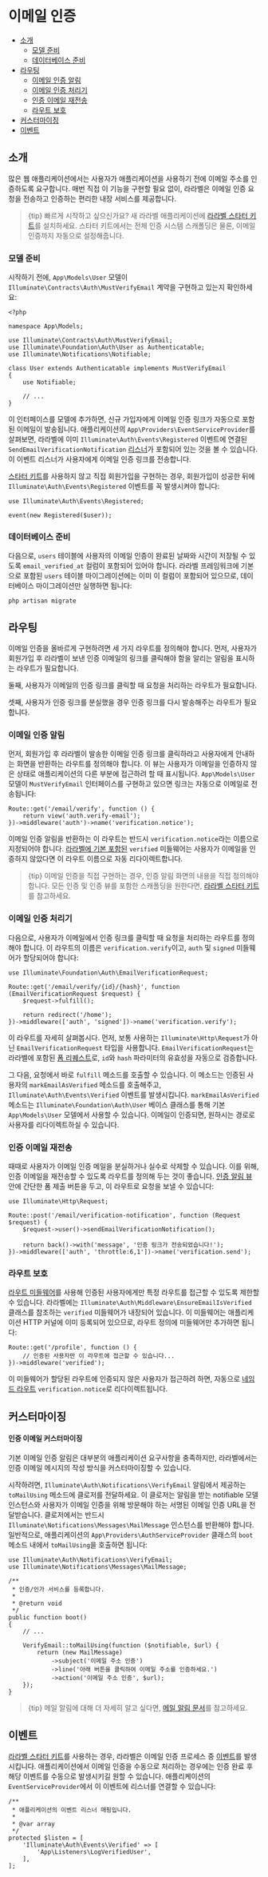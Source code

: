 # 이메일 인증

- [소개](#introduction)
    - [모델 준비](#model-preparation)
    - [데이터베이스 준비](#database-preparation)
- [라우팅](#verification-routing)
    - [이메일 인증 알림](#the-email-verification-notice)
    - [이메일 인증 처리기](#the-email-verification-handler)
    - [인증 이메일 재전송](#resending-the-verification-email)
    - [라우트 보호](#protecting-routes)
- [커스터마이징](#customization)
- [이벤트](#events)

<a name="introduction"></a>
## 소개

많은 웹 애플리케이션에서는 사용자가 애플리케이션을 사용하기 전에 이메일 주소를 인증하도록 요구합니다. 매번 직접 이 기능을 구현할 필요 없이, 라라벨은 이메일 인증 요청을 전송하고 인증하는 편리한 내장 서비스를 제공합니다.

> {tip} 빠르게 시작하고 싶으신가요? 새 라라벨 애플리케이션에 [라라벨 스타터 키트](/docs/{{version}}/starter-kits)를 설치하세요. 스타터 키트에서는 전체 인증 시스템 스캐폴딩은 물론, 이메일 인증까지 자동으로 설정해줍니다.

<a name="model-preparation"></a>
### 모델 준비

시작하기 전에, `App\Models\User` 모델이 `Illuminate\Contracts\Auth\MustVerifyEmail` 계약을 구현하고 있는지 확인하세요:

    <?php

    namespace App\Models;

    use Illuminate\Contracts\Auth\MustVerifyEmail;
    use Illuminate\Foundation\Auth\User as Authenticatable;
    use Illuminate\Notifications\Notifiable;

    class User extends Authenticatable implements MustVerifyEmail
    {
        use Notifiable;

        // ...
    }

이 인터페이스를 모델에 추가하면, 신규 가입자에게 이메일 인증 링크가 자동으로 포함된 이메일이 발송됩니다. 애플리케이션의 `App\Providers\EventServiceProvider`를 살펴보면, 라라벨에 이미 `Illuminate\Auth\Events\Registered` 이벤트에 연결된 `SendEmailVerificationNotification` [리스너](/docs/{{version}}/events)가 포함되어 있는 것을 볼 수 있습니다. 이 이벤트 리스너가 사용자에게 이메일 인증 링크를 전송합니다.

[스타터 키트](/docs/{{version}}/starter-kits)를 사용하지 않고 직접 회원가입을 구현하는 경우, 회원가입이 성공한 뒤에 `Illuminate\Auth\Events\Registered` 이벤트를 꼭 발생시켜야 합니다:

    use Illuminate\Auth\Events\Registered;

    event(new Registered($user));

<a name="database-preparation"></a>
### 데이터베이스 준비

다음으로, `users` 테이블에 사용자의 이메일 인증이 완료된 날짜와 시간이 저장될 수 있도록 `email_verified_at` 컬럼이 포함되어 있어야 합니다. 라라벨 프레임워크에 기본으로 포함된 `users` 테이블 마이그레이션에는 이미 이 컬럼이 포함되어 있으므로, 데이터베이스 마이그레이션만 실행하면 됩니다:

    php artisan migrate

<a name="verification-routing"></a>
## 라우팅

이메일 인증을 올바르게 구현하려면 세 가지 라우트를 정의해야 합니다. 먼저, 사용자가 회원가입 후 라라벨이 보낸 인증 이메일의 링크를 클릭해야 함을 알리는 알림을 표시하는 라우트가 필요합니다.

둘째, 사용자가 이메일의 인증 링크를 클릭할 때 요청을 처리하는 라우트가 필요합니다.

셋째, 사용자가 인증 링크를 분실했을 경우 인증 링크를 다시 발송해주는 라우트가 필요합니다.

<a name="the-email-verification-notice"></a>
### 이메일 인증 알림

먼저, 회원가입 후 라라벨이 발송한 이메일 인증 링크를 클릭하라고 사용자에게 안내하는 화면을 반환하는 라우트를 정의해야 합니다. 이 뷰는 사용자가 이메일을 인증하지 않은 상태로 애플리케이션의 다른 부분에 접근하려 할 때 표시됩니다. `App\Models\User` 모델이 `MustVerifyEmail` 인터페이스를 구현하고 있으면 링크는 자동으로 이메일로 전송됩니다:

    Route::get('/email/verify', function () {
        return view('auth.verify-email');
    })->middleware('auth')->name('verification.notice');

이메일 인증 알림을 반환하는 이 라우트는 반드시 `verification.notice`라는 이름으로 지정되어야 합니다. [라라벨에 기본 포함된](#protecting-routes) `verified` 미들웨어는 사용자가 이메일을 인증하지 않았다면 이 라우트 이름으로 자동 리다이렉트합니다.

> {tip} 이메일 인증을 직접 구현하는 경우, 인증 알림 화면의 내용을 직접 정의해야 합니다. 모든 인증 및 인증 뷰를 포함한 스캐폴딩을 원한다면, [라라벨 스타터 키트](/docs/{{version}}/starter-kits)를 참고하세요.

<a name="the-email-verification-handler"></a>
### 이메일 인증 처리기

다음으로, 사용자가 이메일에서 인증 링크를 클릭할 때 요청을 처리하는 라우트를 정의해야 합니다. 이 라우트의 이름은 `verification.verify`이고, `auth` 및 `signed` 미들웨어가 할당되어야 합니다:

    use Illuminate\Foundation\Auth\EmailVerificationRequest;

    Route::get('/email/verify/{id}/{hash}', function (EmailVerificationRequest $request) {
        $request->fulfill();

        return redirect('/home');
    })->middleware(['auth', 'signed'])->name('verification.verify');

이 라우트를 자세히 살펴봅시다. 먼저, 보통 사용하는 `Illuminate\Http\Request`가 아닌 `EmailVerificationRequest` 타입을 사용합니다. `EmailVerificationRequest`는 라라벨에 포함된 [폼 리퀘스트](/docs/{{version}}/validation#form-request-validation)로, `id`와 `hash` 파라미터의 유효성을 자동으로 검증합니다.

그 다음, 요청에서 바로 `fulfill` 메소드를 호출할 수 있습니다. 이 메소드는 인증된 사용자의 `markEmailAsVerified` 메소드를 호출해주고, `Illuminate\Auth\Events\Verified` 이벤트를 발생시킵니다. `markEmailAsVerified` 메소드는 `Illuminate\Foundation\Auth\User` 베이스 클래스를 통해 기본 `App\Models\User` 모델에서 사용할 수 있습니다. 이메일이 인증되면, 원하시는 경로로 사용자를 리다이렉트하실 수 있습니다.

<a name="resending-the-verification-email"></a>
### 인증 이메일 재전송

때때로 사용자가 이메일 인증 메일을 분실하거나 실수로 삭제할 수 있습니다. 이를 위해, 인증 이메일을 재전송할 수 있도록 라우트를 정의해 두는 것이 좋습니다. [인증 알림 뷰](#the-email-verification-notice) 안에 간단한 폼 제출 버튼을 두고, 이 라우트로 요청을 보낼 수 있습니다:

    use Illuminate\Http\Request;

    Route::post('/email/verification-notification', function (Request $request) {
        $request->user()->sendEmailVerificationNotification();

        return back()->with('message', '인증 링크가 전송되었습니다!');
    })->middleware(['auth', 'throttle:6,1'])->name('verification.send');

<a name="protecting-routes"></a>
### 라우트 보호

[라우트 미들웨어](/docs/{{version}}/middleware)를 사용해 인증된 사용자에게만 특정 라우트를 접근할 수 있도록 제한할 수 있습니다. 라라벨에는 `Illuminate\Auth\Middleware\EnsureEmailIsVerified` 클래스를 참조하는 `verified` 미들웨어가 내장되어 있습니다. 이 미들웨어는 애플리케이션 HTTP 커널에 이미 등록되어 있으므로, 라우트 정의에 미들웨어만 추가하면 됩니다:

    Route::get('/profile', function () {
        // 인증된 사용자만 이 라우트에 접근할 수 있습니다...
    })->middleware('verified');

이 미들웨어가 할당된 라우트에 인증되지 않은 사용자가 접근하려 하면, 자동으로 [네임드 라우트](/docs/{{version}}/routing#named-routes) `verification.notice`로 리다이렉트됩니다.

<a name="customization"></a>
## 커스터마이징

<a name="verification-email-customization"></a>
#### 인증 이메일 커스터마이징

기본 이메일 인증 알림은 대부분의 애플리케이션 요구사항을 충족하지만, 라라벨에서는 인증 이메일 메시지의 작성 방식을 커스터마이징할 수 있습니다.

시작하려면, `Illuminate\Auth\Notifications\VerifyEmail` 알림에서 제공하는 `toMailUsing` 메소드에 클로저를 전달하세요. 이 클로저는 알림을 받는 notifiable 모델 인스턴스와 사용자가 이메일 인증을 위해 방문해야 하는 서명된 이메일 인증 URL을 전달받습니다. 클로저에서는 반드시 `Illuminate\Notifications\Messages\MailMessage` 인스턴스를 반환해야 합니다. 일반적으로, 애플리케이션의 `App\Providers\AuthServiceProvider` 클래스의 `boot` 메소드 내에서 `toMailUsing`을 호출하면 됩니다:

    use Illuminate\Auth\Notifications\VerifyEmail;
    use Illuminate\Notifications\Messages\MailMessage;

    /**
     * 인증/인가 서비스를 등록합니다.
     *
     * @return void
     */
    public function boot()
    {
        // ...

        VerifyEmail::toMailUsing(function ($notifiable, $url) {
            return (new MailMessage)
                ->subject('이메일 주소 인증')
                ->line('아래 버튼을 클릭하여 이메일 주소를 인증하세요.')
                ->action('이메일 주소 인증', $url);
        });
    }

> {tip} 메일 알림에 대해 더 자세히 알고 싶다면, [메일 알림 문서](/docs/{{version}}/notifications#mail-notifications)를 참고하세요.

<a name="events"></a>
## 이벤트

[라라벨 스타터 키트](/docs/{{version}}/starter-kits)를 사용하는 경우, 라라벨은 이메일 인증 프로세스 중 [이벤트](/docs/{{version}}/events)를 발생시킵니다. 애플리케이션에서 이메일 인증을 수동으로 처리하는 경우에는 인증 완료 후 해당 이벤트를 수동으로 발생시키길 원할 수 있습니다. 애플리케이션의 `EventServiceProvider`에서 이 이벤트에 리스너를 연결할 수 있습니다:

    /**
     * 애플리케이션의 이벤트 리스너 매핑입니다.
     *
     * @var array
     */
    protected $listen = [
        'Illuminate\Auth\Events\Verified' => [
            'App\Listeners\LogVerifiedUser',
        ],
    ];